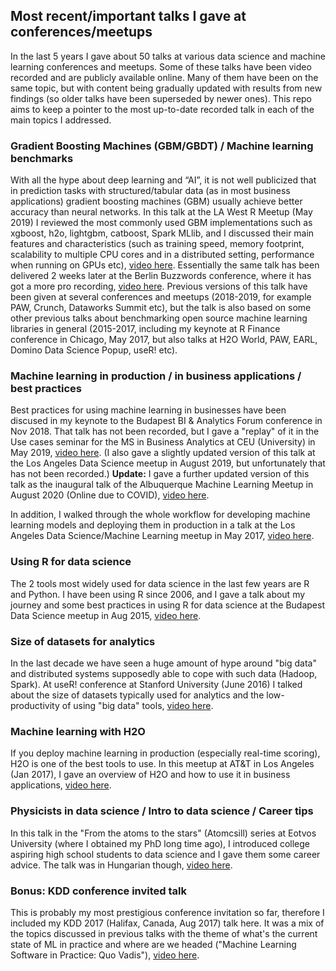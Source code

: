 ## Most recent/important talks I gave at conferences/meetups

In the last 5 years I gave about 50 talks at various data science and machine learning conferences and meetups. Some of these talks have been video recorded and are publicly available online. Many of them have been on the same topic, but with content being gradually updated with results from new findings (so older talks have been superseded by newer ones). This repo aims to keep a pointer to the most up-to-date recorded talk in each of the main topics I addressed. 


### Gradient Boosting Machines (GBM/GBDT) / Machine learning benchmarks

With all the hype about deep learning and “AI”, it is not well publicized that in prediction tasks with structured/tabular data (as in most business applications) gradient boosting machines (GBM) usually achieve better accuracy than neural networks. In this talk at the LA West R Meetup (May 2019) I reviewed the most commonly used GBM implementations such as xgboost, h2o, lightgbm, catboost, Spark MLlib, and I discussed their main features and characteristics (such as training speed, memory footprint, scalability to multiple CPU cores and in a distributed setting, performance when running on GPUs etc), 
[video here](https://www.youtube.com/watch?v=HMpI4-LB7UA#t=4m5s).
Essentially the same talk has been delivered 2 weeks later at the Berlin Buzzwords conference, where it has got a more pro recording, [video here](https://www.youtube.com/watch?v=qjuizRba3ZQ&list=PLq-odUc2x7i9-bGb8F8ytYBfCAzcmpaUe&index=31).
Previous versions of this talk have been given at several conferences and meetups (2018-2019, for example PAW, Crunch, Dataworks Summit etc), but the talk is also based on some other previous talks about benchmarking open source machine learning libraries in general (2015-2017, including my keynote at R Finance conference in Chicago, May 2017, but also talks at H2O World, PAW, EARL, Domino Data Science Popup, useR! etc).


### Machine learning in production / in business applications / best practices

Best practices for using machine learning in businesses have been discused in my keynote to the Budapest BI & Analytics Forum conference in Nov 2018. That talk has not been recorded, but I gave a "replay" of it in the Use cases seminar for the MS in Business Analytics at CEU (University) in May 2019, 
[video here](https://www.youtube.com/watch?v=HSr1CpZdOXU&t=36m58s). (I also gave a slightly updated version of this
talk at the Los Angeles Data Science meetup in August 2019, but unfortunately that has not been recorded.) **Update:** I gave a further updated version of this talk as the inaugural talk of the Albuquerque Machine Learning Meetup in August 2020 (Online due to COVID), 
[video here](https://www.youtube.com/watch?v=-HCu0lPjcMA).
 
In addition, I walked through the whole workflow for developing machine learning models and deploying them in production in a talk at the Los Angeles Data Science/Machine Learning meetup in May 2017, 
[video here](https://www.youtube.com/watch?v=2BTl2maXvFk&t=17m15s).


### Using R for data science

The 2 tools most widely used for data science in the last few years are R and Python. I have been using R since 2006, and I gave a talk about my journey and some best practices in using R for data science at the Budapest Data Science meetup in Aug 2015, 
[video here](https://www.youtube.com/watch?v=F-7in6Lzdqw#t=1m30s).


### Size of datasets for analytics

In the last decade we have seen a huge amount of hype around "big data" and distributed systems supposedly able to cope with such data (Hadoop, Spark). At useR! conference at Stanford University (June 2016) I talked about the size of datasets typically used for analytics and the low-productivity of using "big data" tools, [video here](https://channel9.msdn.com/Events/useR-international-R-User-conference/useR2016/Size-of-Datasets-for-Analytics-and-Implications-for-R). 


### Machine learning with H2O

If you deploy machine learning in production (especially real-time scoring), H2O is one of the best tools to use. In this meetup at AT&T in Los Angeles (Jan 2017), I gave an overview of H2O and how to use it in business applications, 
[video here](https://www.youtube.com/watch?v=H2O-QoKErDQ).


### Physicists in data science / Intro to data science / Career tips

In this talk in the "From the atoms to the stars" (Atomcsill) series at Eotvos University (where I obtained my PhD long time ago), I introduced college aspiring high school students to data science and I gave them some career advice. The talk was in Hungarian though, [video here](https://www.youtube.com/watch?v=-GU9YzNuOaY).


### Bonus: KDD conference invited talk

This is probably my most prestigious conference invitation so far, therefore I included my KDD 2017 (Halifax, Canada, Aug 2017) talk here. It was a mix of the topics discussed in previous talks with the theme of what's the current state of ML in practice and where are we headed ("Machine Learning Software in Practice: Quo Vadis"), 
[video here](https://www.youtube.com/watch?v=8wyOwUNw7D8).


